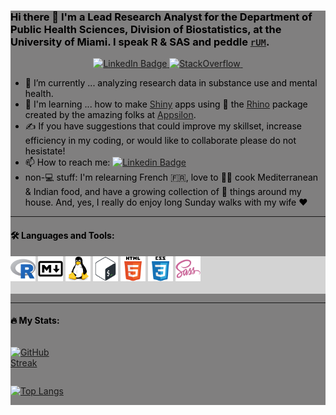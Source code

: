 <div style="background-color: #807f7f; color: black !important;">


### Hi there 👋 I'm a Lead Research Analyst for the Department of Public Health Sciences, Division of Biostatistics, at the University of Miami. I speak R & SAS and peddle [`rUM`](https://cran.r-project.org/web/packages/rUM/index.html).

<div id="badges" align="center">
  <a href="https://www.linkedin.com/in/kyle-grealis-044030180/" target="_blank">
    <img 
      src="https://img.shields.io/badge/-kyleGrealis-blue?style=flat&logo=Linkedin&logoColor=white" 
      alt="LinkedIn Badge"
      style="height: 20px;"
    />
  </a>
  <a href="https://stackoverflow.com/users/17979043/kyleGralis" target="_blank">
    <img
      src="https://img.shields.io/badge/-kyleGrealis-darkgreen?style=for-the-badge&logo=stackoverflow&logoColor=white"
      alt="StackOverflow"
      style="height: 20px;"
    />
  </a>
  <img 
    src="https://komarev.com/ghpvc/?username=kyleGrealis&style=flat-square&color=blue" 
    alt=""
    style="height: 20px;"/>
</div>

- 🔭 I’m currently ... analyzing research data in substance use and mental health.
- 🌱 I'm learning ... how to make [Shiny](https://shiny.posit.co/) apps using 🦏 the [Rhino](https://rhinoverse.dev/#rhino) package created by the amazing folks at [Appsilon]( https://appsilon.com/). 
- ✍️ If you have suggestions that could improve my skillset, increase efficiency in my coding, or would like to collaborate please do not hesistate!
- 📫 How to reach me: [![Linkedin Badge](https://img.shields.io/badge/-kyleGrealis-blue?style=flat&logo=Linkedin&logoColor=white)]([your-linkedin-url](https://www.linkedin.com/in/kyle-grealis-044030180/))
- non-💻 stuff: I'm relearning French 🇫🇷, love to 👨‍🍳 cook Mediterranean & Indian food, and have a growing collection of 🐸 things around my house. And, yes, I really do enjoy long Sunday walks with my wife ❤️


<hr>

#### :hammer_and_wrench: Languages and Tools:
<div style="height: 60px !important; width: auto; background-color: #d3d3d3 !important;">
  <img src="https://github.com/devicons/devicon/blob/master/icons/r/r-original.svg" title="R" alt="R" width="40"/>
  <img src="https://github.com/devicons/devicon/blob/master/icons/markdown/markdown-original.svg" title="markdown" alt="markdown" width="40"/>
  <img src="https://github.com/devicons/devicon/blob/master/icons/linux/linux-original.svg" title="linux" alt="linux" width="40"/>
  <img src="https://github.com/devicons/devicon/blob/master/icons/bash/bash-original.svg" title="bash" alt="bash" width="40"/>
  <img src="https://github.com/devicons/devicon/blob/master/icons/html5/html5-original-wordmark.svg" title="html5" alt="html5" width="40"/>
  <img src="https://github.com/devicons/devicon/blob/master/icons/css3/css3-original-wordmark.svg" title="css3" alt="css3" width="40"/>
  <img src="https://github.com/devicons/devicon/blob/master/icons/sass/sass-original.svg" title="SASS" alt="SASS" width="40"/>
</div>

<hr>

#### :fire: My Stats:
<div>
  <span style="max-width: 90px !important; display: inline-block;">

  [![GitHub Streak](http://github-readme-streak-stats.herokuapp.com?user=kyleGrealis&theme=dark&background=000000)](https://git.io/streak-stats)
    
  </span>



</div>
  <span  style="max-width: 90px !important; display: inline-block;">
    
  [![Top Langs](https://github-readme-stats.vercel.app/api/top-langs/?username=kyleGrealis&layout=compact&theme=vision-friendly-dark)](https://github.com/anuraghazra/github-readme-stats)

  </span>
</div>

